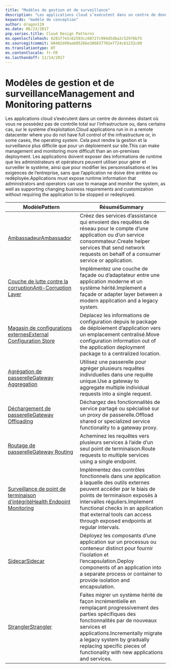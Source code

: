 ```yaml
---
title: "Modèles de gestion et de surveillance"
description: "Les applications cloud s’exécutent dans un centre de données distant où vous ne possédez pas de contrôle total sur l’infrastructure ou, dans certains cas, sur le système d’exploitation. Cela peut rendre la gestion et la surveillance plus difficile que pour un déploiement sur site. Les applications doivent exposer des informations de runtime que les administrateurs et opérateurs peuvent utiliser pour gérer et surveiller le système, ainsi que pour modifier les personnalisations et les exigences de l’entreprise, sans que l’application ne doive être arrêtée ou redéployée."
keywords: "modèle de conception"
author: dragon119
ms.date: 06/23/2017
pnp.series.title: Cloud Design Patterns
ms.openlocfilehash: 6281f7e5c62593cc60727c994d5dba2c52976b75
ms.sourcegitcommit: b0482d49aab0526be386837702e7724c61232c60
ms.translationtype: HT
ms.contentlocale: fr-FR
ms.lasthandoff: 11/14/2017
---
```

# <a name="management-and-monitoring-patterns"></a><span data-ttu-id="ebdc1-106">Modèles de gestion et de surveillance</span><span class="sxs-lookup"><span data-stu-id="ebdc1-106">Management and Monitoring patterns</span></span>

<span data-ttu-id="ebdc1-107">Les applications cloud s’exécutent dans un centre de données distant où vous ne possédez pas de contrôle total sur l’infrastructure ou, dans certains cas, sur le système d’exploitation.</span><span class="sxs-lookup"><span data-stu-id="ebdc1-107">Cloud applications run in in a remote datacenter where you do not have full control of the infrastructure or, in some cases, the operating system.</span></span> <span data-ttu-id="ebdc1-108">Cela peut rendre la gestion et la surveillance plus difficile que pour un déploiement sur site.</span><span class="sxs-lookup"><span data-stu-id="ebdc1-108">This can make management and monitoring more difficult than an on-premises deployment.</span></span> <span data-ttu-id="ebdc1-109">Les applications doivent exposer des informations de runtime que les administrateurs et opérateurs peuvent utiliser pour gérer et surveiller le système, ainsi que pour modifier les personnalisations et les exigences de l’entreprise, sans que l’application ne doive être arrêtée ou redéployée.</span><span class="sxs-lookup"><span data-stu-id="ebdc1-109">Applications must expose runtime information that administrators and operators can use to manage and monitor the system, as well as supporting changing business requirements and customization without requiring the application to be stopped or redeployed.</span></span>

| <span data-ttu-id="ebdc1-110">Modèle</span><span class="sxs-lookup"><span data-stu-id="ebdc1-110">Pattern</span></span> | <span data-ttu-id="ebdc1-111">Résumé</span><span class="sxs-lookup"><span data-stu-id="ebdc1-111">Summary</span></span> |
| ------- | ------- |
| [<span data-ttu-id="ebdc1-112">Ambassadeur</span><span class="sxs-lookup"><span data-stu-id="ebdc1-112">Ambassador</span></span>](../ambassador.md) | <span data-ttu-id="ebdc1-113">Créez des services d’assistance qui envoient des requêtes de réseau pour le compte d’une application ou d’un service consommateur.</span><span class="sxs-lookup"><span data-stu-id="ebdc1-113">Create helper services that send network requests on behalf of a consumer service or application.</span></span> |
| [<span data-ttu-id="ebdc1-114">Couche de lutte contre la corruption</span><span class="sxs-lookup"><span data-stu-id="ebdc1-114">Anti-Corruption Layer</span></span>](../anti-corruption-layer.md) | <span data-ttu-id="ebdc1-115">Implémentez une couche de façade ou d’adaptateur entre une application moderne et un système hérité.</span><span class="sxs-lookup"><span data-stu-id="ebdc1-115">Implement a façade or adapter layer between a modern application and a legacy system.</span></span> |
| [<span data-ttu-id="ebdc1-116">Magasin de configurations externes</span><span class="sxs-lookup"><span data-stu-id="ebdc1-116">External Configuration Store</span></span>](../external-configuration-store.md) | <span data-ttu-id="ebdc1-117">Déplacez les informations de configuration depuis le package de déploiement d’application vers un emplacement centralisé.</span><span class="sxs-lookup"><span data-stu-id="ebdc1-117">Move configuration information out of the application deployment package to a centralized location.</span></span> |
| [<span data-ttu-id="ebdc1-118">Agrégation de passerelle</span><span class="sxs-lookup"><span data-stu-id="ebdc1-118">Gateway Aggregation</span></span>](../gateway-aggregation.md) | <span data-ttu-id="ebdc1-119">Utilisez une passerelle pour agréger plusieurs requêtes individuelles dans une requête unique.</span><span class="sxs-lookup"><span data-stu-id="ebdc1-119">Use a gateway to aggregate multiple individual requests into a single request.</span></span> |
| [<span data-ttu-id="ebdc1-120">Déchargement de passerelle</span><span class="sxs-lookup"><span data-stu-id="ebdc1-120">Gateway Offloading</span></span>](../gateway-offloading.md) | <span data-ttu-id="ebdc1-121">Déchargez des fonctionnalités de service partagé ou spécialisé sur un proxy de passerelle.</span><span class="sxs-lookup"><span data-stu-id="ebdc1-121">Offload shared or specialized service functionality to a gateway proxy.</span></span> |
| [<span data-ttu-id="ebdc1-122">Routage de passerelle</span><span class="sxs-lookup"><span data-stu-id="ebdc1-122">Gateway Routing</span></span>](../gateway-routing.md) | <span data-ttu-id="ebdc1-123">Acheminez les requêtes vers plusieurs services à l’aide d’un seul point de terminaison.</span><span class="sxs-lookup"><span data-stu-id="ebdc1-123">Route requests to multiple services using a single endpoint.</span></span> |
| [<span data-ttu-id="ebdc1-124">Surveillance de point de terminaison d’intégrité</span><span class="sxs-lookup"><span data-stu-id="ebdc1-124">Health Endpoint Monitoring</span></span>](../health-endpoint-monitoring.md) | <span data-ttu-id="ebdc1-125">Implémentez des contrôles fonctionnels dans une application à laquelle des outils externes peuvent accéder par le biais de points de terminaison exposés à intervalles réguliers.</span><span class="sxs-lookup"><span data-stu-id="ebdc1-125">Implement functional checks in an application that external tools can access through exposed endpoints at regular intervals.</span></span> |
| [<span data-ttu-id="ebdc1-126">Sidecar</span><span class="sxs-lookup"><span data-stu-id="ebdc1-126">Sidecar</span></span>](../sidecar.md) | <span data-ttu-id="ebdc1-127">Déployez les composants d’une application sur un processus ou conteneur distinct pour fournir l’isolation et l’encapsulation.</span><span class="sxs-lookup"><span data-stu-id="ebdc1-127">Deploy components of an application into a separate process or container to provide isolation and encapsulation.</span></span> |
| [<span data-ttu-id="ebdc1-128">Strangler</span><span class="sxs-lookup"><span data-stu-id="ebdc1-128">Strangler</span></span>](../strangler.md) | <span data-ttu-id="ebdc1-129">Faites migrer un système hérité de façon incrémentielle en remplaçant progressivement des parties spécifiques des fonctionnalités par de nouveaux services et applications.</span><span class="sxs-lookup"><span data-stu-id="ebdc1-129">Incrementally migrate a legacy system by gradually replacing specific pieces of functionality with new applications and services.</span></span> |
